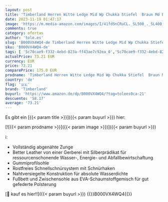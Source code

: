 ```yaml
---
layout: post
title: 'Timberland Herren Witte Ledge Mid Wp Chukka Stiefel  Braun Md Brown Full Grain  41.5 EU'
date: 2023-11-19 01:47:17
image: 'https://m.media-amazon.com/images/I/41fdSnCRuCL._SL500_._SL400_.jpg'
comments: true
category: ofertas
author: 'tole.es'
slug: 'B000VX4WQ4-de Timberland Herren Witte Ledge Mid Wp Chukka Stiefel Braun...'
sku: 'B000VX4WQ4-de'
tags: [ '5c70cae9-f332-4ebd-823a-ff43ae7c92ea_0','5c70cae9-f332-4ebd-823a-ff43ae7c92ea_1101','5c70cae9-f332-4ebd-823a-ff43ae7c92ea_156502','5c70cae9-f332-4ebd-823a-ff43ae7c92ea_381102','5c70cae9-f332-4ebd-823a-ff43ae7c92ea_497902','5c70cae9-f332-4ebd-823a-ff43ae7c92ea_6501','5c70cae9-f332-4ebd-823a-ff43ae7c92ea_7101','5c70cae9-f332-4ebd-823a-ff43ae7c92ea_7102','5c70cae9-f332-4ebd-823a-ff43ae7c92ea_7901','5c70cae9-f332-4ebd-823a-ff43ae7c92ea_827102','5c70cae9-f332-4ebd-823a-ff43ae7c92ea_9501','Arborist Merchandising Root','DE MTBB Group 4','Fashion','Herrenmode','Herrenschuhe','Men Top Brands Bestsellers','Neuheiten - Herrenschuhe','Outdoor','SALE: Herrenschuhe','Self Service','Sneaker & Sportschuhe für Herren','Special Features Stores','Sport & Freizeit','Sport- & Outdoorschuhe für Herren','Timberland Shop','Top-Wanderschuhe','Trekking- & Wanderschuhe für Herren','ayushmvk_Salewa_Kappa Deutschland_Kappa Italia_Timberland','ef3a019d-6628-41d5-b303-291126686917_0','ef3a019d-6628-41d5-b303-291126686917_5201','timberland','🇩🇪', ]
actualPrice: 73.21 EUR
currency: EUR
price: 73.21
comparePrice: 175.0 EUR
prodname: 'Timberland Herren Witte Ledge Mid Wp Chukka Stiefel  Braun Md Brown Full Grain  41.5 EU'
country: 'de'
flag: '🇩🇪'
brand: 'Timberland'
buyurl: 'https://www.amazon.de/dp/B000VX4WQ4/?tag=tolees0ca-21'
descuento: '58.17'
average: '73.21'
---
```


Es gibt ein [{{< param title >}}]({{< param buyurl >}}) hier:

[![{{< param prodname >}}]({{< param image >}})]({{< param buyurl >}})

ℹ️:

- Vollständig abgenähte Zunge
- Better Leather von einer Gerberei mit Silberprädikat für ressourcenschonende Wasser-, Energie- und Abfallbewirtschaftung
- Gummiprofilsohle
- Rostfreies Schnellschnürsystem mit Schnürhaken
- Nahtversiegelte Konstruktion für absolute Wasserdichte
- Fußbett und Zwischensohle aus EVA-Schaumstoffgemisch für gut gefederte Polsterung

[🛒 kauf es hier!!]({{< param buyurl >}})
{{<world>}}B000VX4WQ4{{</world>}}
